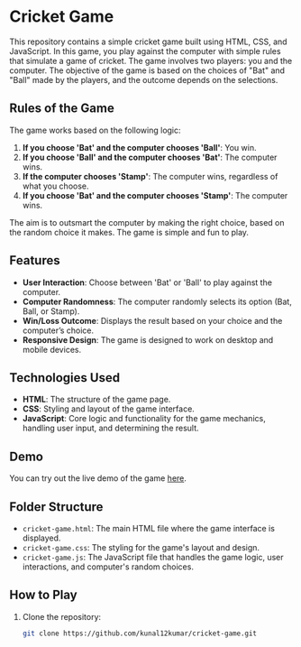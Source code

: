# Cricket Game

This repository contains a simple cricket game built using HTML, CSS, and JavaScript. In this game, you play against the computer with simple rules that simulate a game of cricket. The game involves two players: you and the computer. The objective of the game is based on the choices of "Bat" and "Ball" made by the players, and the outcome depends on the selections.

## Rules of the Game

The game works based on the following logic:

1. **If you choose 'Bat' and the computer chooses 'Ball'**: You win.
2. **If you choose 'Ball' and the computer chooses 'Bat'**: The computer wins.
3. **If the computer chooses 'Stamp'**: The computer wins, regardless of what you choose.
4. **If you choose 'Bat' and the computer chooses 'Stamp'**: The computer wins.

The aim is to outsmart the computer by making the right choice, based on the random choice it makes. The game is simple and fun to play.

## Features

- **User Interaction**: Choose between 'Bat' or 'Ball' to play against the computer.
- **Computer Randomness**: The computer randomly selects its option (Bat, Ball, or Stamp).
- **Win/Loss Outcome**: Displays the result based on your choice and the computer’s choice.
- **Responsive Design**: The game is designed to work on desktop and mobile devices.

## Technologies Used

- **HTML**: The structure of the game page.
- **CSS**: Styling and layout of the game interface.
- **JavaScript**: Core logic and functionality for the game mechanics, handling user input, and determining the result.

## Demo

You can try out the live demo of the game [here](insert-your-live-demo-link).

## Folder Structure

- `cricket-game.html`: The main HTML file where the game interface is displayed.
- `cricket-game.css`: The styling for the game's layout and design.
- `cricket-game.js`: The JavaScript file that handles the game logic, user interactions, and computer's random choices.


## How to Play

1. Clone the repository:

   ```bash
   git clone https://github.com/kunal12kumar/cricket-game.git
